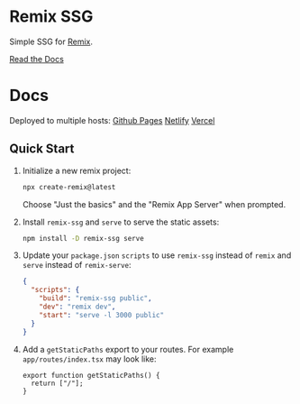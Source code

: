 # Remix SSG

Simple SSG for [Remix](https://remix.run/).

[Read the Docs](https://remix-ssg.pages.dev/docs)

# Docs

Deployed to multiple hosts:
[Github Pages](https://remix-ssg.pages.dev)
[Netlify](https://remix-ssg.netlify.app)
[Vercel](https://remix-ssg.vercel.app)

## Quick Start

1. Initialize a new remix project:

   ```bash
   npx create-remix@latest
   ```

   Choose "Just the basics" and the "Remix App Server" when prompted.

1. Install `remix-ssg` and `serve` to serve the static assets:

   ```bash
   npm install -D remix-ssg serve
   ```

1. Update your `package.json` `scripts` to use `remix-ssg` instead of `remix` and `serve` instead of `remix-serve`:

   ```json
   {
     "scripts": {
       "build": "remix-ssg public",
       "dev": "remix dev",
       "start": "serve -l 3000 public"
     }
   }
   ```

1. Add a `getStaticPaths` export to your routes. For example `app/routes/index.tsx` may look like:

   ```tsx
   export function getStaticPaths() {
     return ["/"];
   }
   ```
